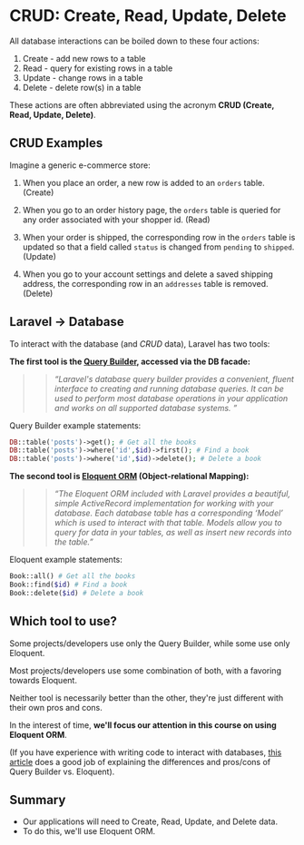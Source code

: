 # CRUD: Create, Read, Update, Delete

All database interactions can be boiled down to these four actions:

1. Create - add new rows to a table
2. Read - query for existing rows in a table
3. Update - change rows in a table
4. Delete - delete row(s) in a table

These actions are often abbreviated using the acronym **CRUD (Create, Read, Update, Delete)**.

## CRUD Examples
Imagine a generic e-commerce store:

1. When you place an order, a new row is added to an `orders` table. (Create)

2. When you go to an order history page, the `orders` table is queried for any order associated with your shopper id. (Read)

3. When your order is shipped, the corresponding row in the `orders` table is updated so that a field called `status` is changed from `pending` to `shipped`. (Update)

4. When you go to your account settings and delete a saved shipping address, the corresponding row in an `addresses` table is removed. (Delete)


## Laravel -> Database
To interact with the database (and *CRUD* data), Laravel has two tools:

__The first tool is the [Query Builder](https://laravel.com/docs/5.4/queries), accessed via the DB facade:__

>> *&ldquo;Laravel's database query builder provides a convenient, fluent interface to creating and running database queries. It can be used to perform most database operations in your application and works on all supported database systems. &rdquo;*


Query Builder example statements:
```php
DB::table('posts')->get(); # Get all the books
DB::table('posts')->where('id',$id)->first(); # Find a book
DB::table('posts')->where('id',$id)->delete(); # Delete a book
```


__The second tool is [Eloquent ORM](https://laravel.com/docs/5.4/eloquent) (Object-relational Mapping):__

>> *&ldquo;The Eloquent ORM included with Laravel provides a beautiful, simple ActiveRecord implementation for working with your database. Each database table has a corresponding &lsquo;Model&rsquo; which is used to interact with that table. Models allow you to query for data in your tables, as well as insert new records into the table.&rdquo;*

Eloquent example statements:

```php
Book::all() # Get all the books
Book::find($id) # Find a book
Book::delete($id) # Delete a book
```


## Which tool to use?
Some projects/developers use only the Query Builder, while some use only Eloquent.

Most projects/developers use some combination of both, with a favoring towards Eloquent.

Neither tool is necessarily better than the other, they're just different with their own pros and cons.

In the interest of time, __we'll focus our attention in this course on using Eloquent ORM__.

(If you have experience with writing code to interact with databases, [this article](https://blog.sriraman.in/laravel-eloquent-vs-fluent-query-builder/) does a good job of explaining the differences and pros/cons of Query Builder vs. Eloquent).


## Summary
+ Our applications will need to Create, Read, Update, and Delete data.
+ To do this, we'll use Eloquent ORM.
